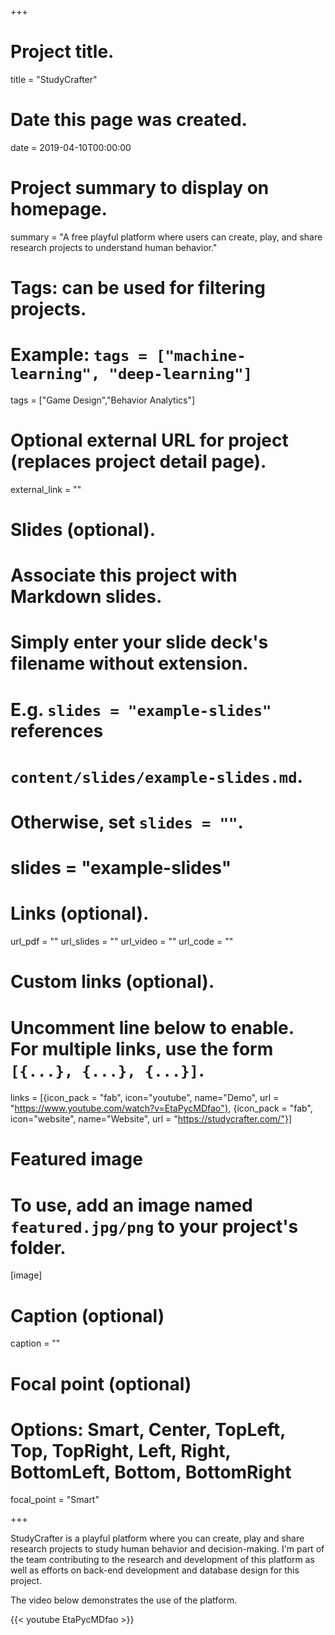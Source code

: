 +++
# Project title.
title = "StudyCrafter"

# Date this page was created.
date = 2019-04-10T00:00:00

# Project summary to display on homepage.
summary = "A free playful platform where users can create, play, and share research projects to understand human behavior."

# Tags: can be used for filtering projects.
# Example: `tags = ["machine-learning", "deep-learning"]`
tags = ["Game Design","Behavior Analytics"]

# Optional external URL for project (replaces project detail page).
external_link = ""

# Slides (optional).
#   Associate this project with Markdown slides.
#   Simply enter your slide deck's filename without extension.
#   E.g. `slides = "example-slides"` references 
#   `content/slides/example-slides.md`.
#   Otherwise, set `slides = ""`.
#  slides = "example-slides"

# Links (optional).
url_pdf = ""
url_slides = ""
url_video = ""
url_code = ""

# Custom links (optional).
#   Uncomment line below to enable. For multiple links, use the form `[{...}, {...}, {...}]`.
links = [{icon_pack = "fab", icon="youtube", name="Demo", url = "https://www.youtube.com/watch?v=EtaPycMDfao"},
         {icon_pack = "fab", icon="website", name="Website", url = "https://studycrafter.com/"}]

# Featured image
# To use, add an image named `featured.jpg/png` to your project's folder. 
[image]
  # Caption (optional)
  caption = ""
  
  # Focal point (optional)
  # Options: Smart, Center, TopLeft, Top, TopRight, Left, Right, BottomLeft, Bottom, BottomRight
  focal_point = "Smart"

+++

<!-- {{< figure src="studycrafter1.png" title="Studycrafter Workspace" >}}   -->


StudyCrafter is a playful platform where you can create, play and share research projects to study human behavior and decision-making. I'm part of the team contributing to the research and development of this platform as well as efforts on back-end development and database design for this project. 

The video below demonstrates the use of the platform.

 {{< youtube EtaPycMDfao >}}



